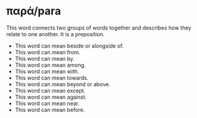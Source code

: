 # παρά/para
This word connects two groups of words together and describes how they relate to one another. It is a preposition.

* This word can mean beside or alongside of.
* This word can mean from.
* This word can mean by.
* This word can mean among.
* This word can mean with.
* This word can mean towards.
* This word can mean beyond or above.
* This word can mean except.
* This word can mean against.
* This word can mean near.
* This word can mean before.
